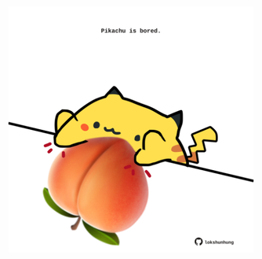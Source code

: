 <!-- built at 16/08/2025, 22:00:49 UTC -->
<p align="center">
  <img width="500" height="500" src="./ReadmeImage.svg">
</p>
